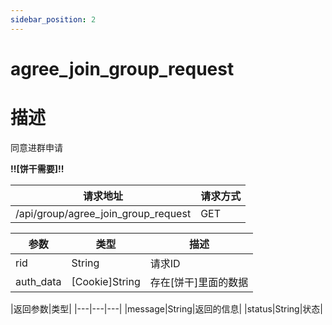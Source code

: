 ```yaml
---
sidebar_position: 2
---
```

# agree_join_group_request
# 描述
同意进群申请

**!!\[饼干需要\]!!**

| 请求地址 | 请求方式 |
| --- | --- |
| /api/group/agree_join_group_request | GET |


|参数|类型|描述|
|---|---|---|
|rid|String|请求ID|
|auth_data|\[Cookie\]String|存在\[饼干\]里面的数据|

|返回参数|类型|
|---|---|---|
|message|String|返回的信息|
|status|String|状态|
